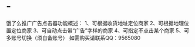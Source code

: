 # -
饿了么推广广告点击器功能概述：
1、可根据收货地址定位商家
2、可根据地理位置定位商家
3、可自动点击带“广告”字样的商家
4、可指定不点击某个商家
5、可多账号切换（须自备账号）
如需购买请联系QQ：9565080
